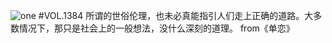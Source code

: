 ![one](http://image.wufazhuce.com/FgDoG2LaPNsH1F5w98nY27snxcPW)
#VOL.1384
所谓的世俗伦理，也未必真能指引人们走上正确的道路。大多数情况下，那只是社会上的一般想法，没什么深刻的道理。 from《单恋》